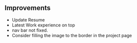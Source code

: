 ## Improvements
* Update Resume
* Latest Work experience on top
* nav bar not fixed.
* Consider filling the image to the border in the project page